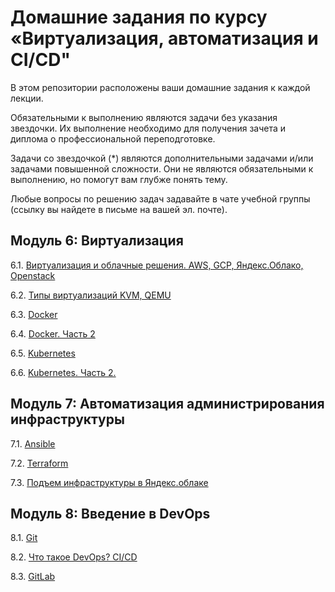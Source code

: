 # Домашние задания по курсу «Виртуализация, автоматизация и CI/CD"

В этом репозитории расположены ваши домашние задания к каждой лекции. 

Обязательными к выполнению являются задачи без указания звездочки. Их выполнение необходимо для получения зачета и диплома о профессиональной переподготовке.

Задачи со звездочкой (*) являются дополнительными задачами и/или задачами повышенной сложности. Они не являются обязательными к выполнению, но помогут вам глубже понять тему.

Любые вопросы по решению задач задавайте в чате учебной группы (ссылку вы найдете в письме на вашей эл. почте).


## Модуль 6: Виртуализация

6.1. [Виртуализация и облачные решения. AWS, GCP, Яндекс.Облако, Openstack](https://github.com/netology-code/sdvps-homeworks/blob/main/6-01.md)

6.2. [Типы виртуализаций KVM, QEMU](https://github.com/netology-code/sdvps-homeworks/blob/main/6-02.md)

6.3. [Docker](https://github.com/netology-code/sdvps-homeworks/blob/main/6-03.md)

6.4. [Docker. Часть 2](https://github.com/netology-code/sdvps-homeworks/blob/main/6-04.md)

6.5. [Kubernetes](https://github.com/netology-code/sdvps-homeworks/blob/main/6-05.md)

6.6. [Kubernetes. Часть 2.](https://github.com/netology-code/sdvps-homeworks/blob/main/6-06.md)


## Модуль 7: Автоматизация администрирования инфраструктуры

7.1. [Ansible](https://github.com/netology-code/sdvps-homeworks/blob/main/7-01.md)

7.2. [Terraform](https://github.com/netology-code/sdvps-homeworks/blob/main/7-02.md)

7.3. [Подъем инфраструктуры в Яндекс.облаке](https://github.com/netology-code/sdvps-homeworks/blob/main/7-03.md)


## Модуль 8: Введение в DevOps

8.1. [Git ](https://github.com/netology-code/sdvps-homeworks/blob/main/8-01.md)

8.2. [Что такое DevOps? CI/CD](https://github.com/netology-code/sdvps-homeworks/blob/main/8-02.md)

8.3. [GitLab](https://github.com/netology-code/sdvps-homeworks/blob/main/8-03.md)









